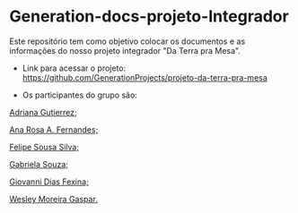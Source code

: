 # Generation-docs-projeto-Integrador
Este repositório tem como objetivo colocar os documentos e as informações do nosso projeto integrador "Da Terra pra Mesa".

* Link para acessar o projeto: 
https://github.com/GenerationProjects/projeto-da-terra-pra-mesa

* Os participantes do grupo são:

<p><a href="https://github.com/DrikaDev" target="_blank">Adriana Gutierrez;</a></p>
<p><a href="https://github.com/hyarmen" target="_blank">Ana Rosa A. Fernandes;</a></p>
<p><a href="https://github.com/FelipeSdsilva" target="_blank">Felipe Sousa Silva;</p>
<p><a href="https://github.com/gaabrielarod" target="_blank">Gabriela Souza;</a></p>
<p><a href="https://github.com/slyblur" target="_blank">Giovanni Dias Fexina;</a></p>
<p><a href="https://github.com/wmgaspar" target="_blank">Wesley Moreira Gaspar.</a></p>
